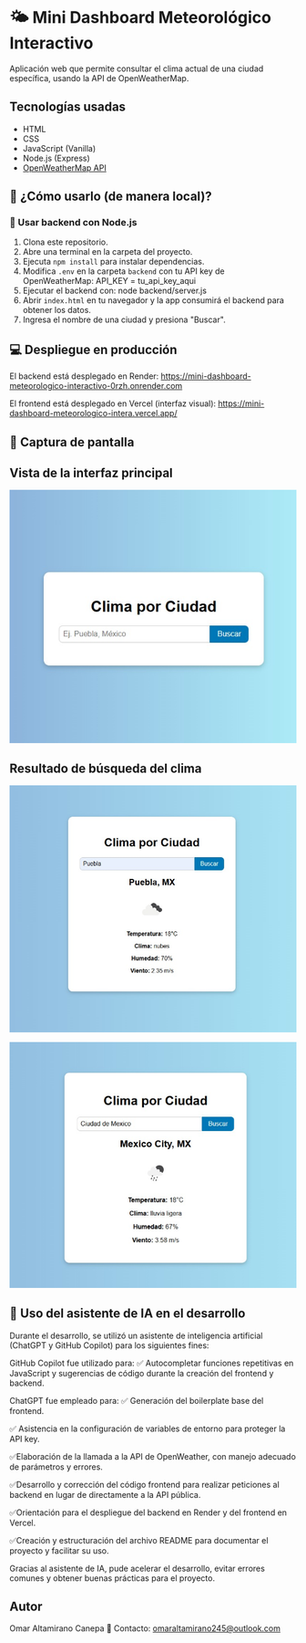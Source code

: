 # 🌤️ Mini Dashboard Meteorológico Interactivo

Aplicación web que permite consultar el clima actual de una ciudad específica, usando la API de OpenWeatherMap.

## Tecnologías usadas

- HTML
- CSS
- JavaScript (Vanilla)
- Node.js (Express)
- [OpenWeatherMap API](https://openweathermap.org/api)

## 🚀 ¿Cómo usarlo (de manera local)?

### 🔧 Usar backend con Node.js

1. Clona este repositorio.
2. Abre una terminal en la carpeta del proyecto.
3. Ejecuta `npm install` para instalar dependencias.
4. Modifica `.env` en la carpeta `backend` con tu API key de OpenWeatherMap: API_KEY = tu_api_key_aqui
5. Ejecutar el backend con: node backend/server.js
6. Abrir `index.html` en tu navegador y la app consumirá el backend para obtener los datos.
7. Ingresa el nombre de una ciudad y presiona "Buscar".

## 💻 Despliegue en producción

El backend está desplegado en Render:
https://mini-dashboard-meteorologico-interactivo-0rzh.onrender.com

El frontend está desplegado en Vercel  (interfaz visual):
https://mini-dashboard-meteorologico-intera.vercel.app/

## 📸 Captura de pantalla

## Vista de la interfaz principal

![Interfaz principal](./images/captura1.jpg)

## Resultado de búsqueda del clima

![Clima consultado](./images/captura2.jpg)

![Clima consultado](./images/captura4.jpg)

## 🤖 Uso del asistente de IA en el desarrollo

Durante el desarrollo, se utilizó un asistente de inteligencia artificial (ChatGPT y  GitHub Copilot) para los siguientes fines:

GitHub Copilot fue utilizado para:
✅ Autocompletar funciones repetitivas en JavaScript y sugerencias de código durante la creación del frontend y backend.

ChatGPT fue empleado para:
✅ Generación del boilerplate base del frontend.

✅ Asistencia en la configuración de variables de entorno para proteger la API key.

✅Elaboración de la llamada a la API de OpenWeather, con manejo adecuado de parámetros y errores.

✅Desarrollo y corrección del código frontend para realizar peticiones al backend en lugar de directamente a la API pública.

✅Orientación para el despliegue del backend en Render y del frontend en Vercel.

✅Creación y estructuración del archivo README para documentar el proyecto y facilitar su uso.

Gracias al asistente de IA, pude acelerar el desarrollo, evitar errores comunes y obtener buenas prácticas para el proyecto.


## Autor

Omar Altamirano Canepa
📧 Contacto: omaraltamirano245@outlook.com



